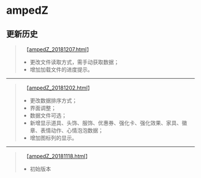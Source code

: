 # ampedZ
## 更新历史
>　【[ampedZ_20181207.html](ampedZ_20181207.html)】
>* 更改文件读取方式，需手动获取数据；
>* 增加加载文件的进度提示。
>
---
>　【[ampedZ_20181202.html](ampedZ_20181202.html)】
>* 更改数据排序方式；
>* 界面调整；
>* 数据文件可选；
>* 新增显示道具、头饰、服饰、优惠券、强化卡、强化效果、家具、徽章、表情动作、心情泡泡数据；
>* 增加图标列的显示。
>
---
>　【[ampedZ_20181118.html](ampedZ_20181118.html)】
>* 初始版本
>
